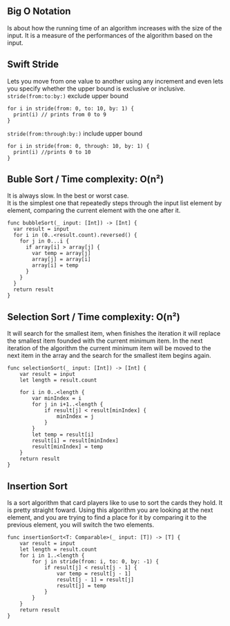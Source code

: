 ## Big O Notation
Is about how the running time of an algorithm increases with the size of the input.
It is a measure of the performances of the algorithm based on the input.

## Swift Stride
Lets you move from one value to another using any increment and even lets you specify whether the upper bound is exclusive or inclusive. <br>
`stride(from:to:by:)` exclude upper bound
```
for i in stride(from: 0, to: 10, by: 1) {
  print(i) // prints from 0 to 9
}
```
`stride(from:through:by:)`  include upper bound
```
for i in stride(from: 0, through: 10, by: 1) {
  print(i) //prints 0 to 10
}
```


## Buble Sort  / Time complexity: O(n²)
It is always slow. In the best or worst case. <br>
It is the simplest one that repeatedly steps through the input list element by element, comparing the current element with the one after it.
```
func bubbleSort(_ input: [Int]) -> [Int] {
  var result = input
  for i in (0..<result.count).reversed() {
    for j in 0...i {
      if array[i] > array[j] {
        var temp = array[j]
        array[j] = array[i]
        array[i] = temp
      }
    }
  }
  return result
}
```

## Selection Sort / Time complexity: O(n²)
It will search for the smallest item, when finishes the iteration it will replace the smallest item founded with the current minimum item. In the next iteration of the algorithm the current minimum item will be moved to the next item in the array and the search for the smallest item begins again.
```
func selectionSort(_ input: [Int]) -> [Int] {
    var result = input
    let length = result.count

    for i in 0..<length {
        var minIndex = i
        for j in i+1..<length {
            if result[j] < result[minIndex] {
                minIndex = j
            }
        }
        let temp = result[i]
        result[i] = result[minIndex]
        result[minIndex] = temp
    }
    return result
}
```

## Insertion Sort
Is a sort algorithm that card players like to use to sort the cards they hold. It is pretty straight foward.
Using this algorithm you are looking at the next element, and you are trying to find a place for it by comparing it to the previous element, you will switch the two elements.
```
func insertionSort<T: Comparable>(_ input: [T]) -> [T] {
    var result = input
    let length = result.count
    for i in 1..<length {
        for j in stride(from: i, to: 0, by: -1) {
            if result[j] < result[j - 1] {
                var temp = result[j - 1]
                result[j - 1] = result[j]
                result[j] = temp
            }
        }
    }
    return result
}
```
